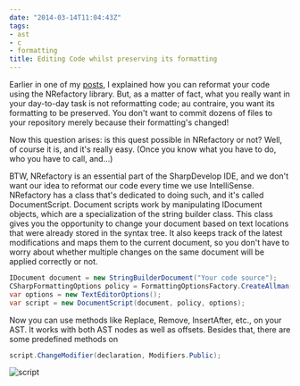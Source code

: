 ```yaml
---
date: "2014-03-14T11:04:43Z"
tags:
- ast
- c
- formatting
title: Editing Code whilst preserving its formatting
---
```


Earlier in one of my [posts](/prettyprint-c%23-codes-via-nrefactory/ "PrettyPrint C# codes via NRefactory"), I explained how you can reformat your code using the NRefactory library. But, as a matter of fact, what you really want in your day-to-day task is not reformatting code; au contraire, you want its formatting to be preserved. You don't want to commit dozens of files to your repository merely because their formatting's changed!

Now this question arises: is this quest possible in NRefactory or not? Well, of course it is, and it's really easy. (Once you know what you have to do, who you have to call, and...)

BTW, NRefactory is an essential part of the SharpDevelop IDE, and we don't want our idea to reformat our code every time we use IntelliSense. NRefactory has a class that's dedicated to doing such, and it's called DocumentScript. Document scripts work by manipulating IDocument objects, which are a specialization of the string builder class. This class gives you the opportunity to change your document based on text locations that were already stored in the syntax tree. It also keeps track of the latest modifications and maps them to the current document, so you don't have to worry about whether multiple changes on the same document will be applied correctly or not.

```csharp
IDocument document = new StringBuilderDocument("Your code source");
CSharpFormattingOptions policy = FormattingOptionsFactory.CreateAllman();
var options = new TextEditorOptions();
var script = new DocumentScript(document, policy, options);
```

Now you can use methods like Replace, Remove, InsertAfter, etc., on your AST. It works with both AST nodes as well as offsets. Besides that, there are some predefined methods on

```csharp
script.ChangeModifier(declaration, Modifiers.Public);
```

![script](/wp-content/uploads/2014/03/script.png)